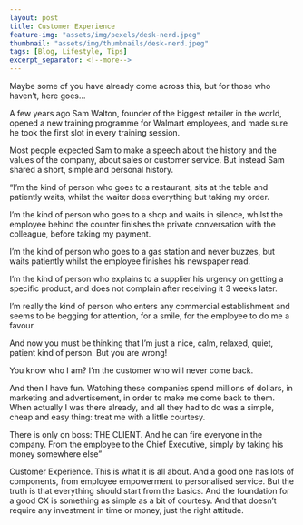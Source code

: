 ```yaml
---
layout: post
title: Customer Experience
feature-img: "assets/img/pexels/desk-nerd.jpeg"
thumbnail: "assets/img/thumbnails/desk-nerd.jpeg"
tags: [Blog, Lifestyle, Tips]
excerpt_separator: <!--more-->
---
```


Maybe some of you have already come across this, but for those who haven’t, here goes…

A few years ago Sam Walton, founder of the biggest retailer in the world, opened a new training programme for Walmart employees, and made sure he took the first slot in every training session.

Most people expected Sam to make a speech about the history and the values of the company, about sales or customer service. But instead Sam shared a short, simple and personal history.

<!--more-->

“I’m the kind of person who goes to a restaurant, sits at the table and patiently waits, whilst the waiter does everything but taking my order.

I’m the kind of person who goes to a shop and waits in silence, whilst the employee behind the counter finishes the private conversation with the colleague, before taking my payment.

I’m the kind of person who goes to a gas station and never buzzes, but waits patiently whilst the employee finishes his newspaper read.

I’m the kind of person who explains to a supplier his urgency on getting a specific product, and does not complain after receiving it 3 weeks later.

I’m really the kind of person who enters any commercial establishment and seems to be begging for attention, for a smile, for the employee to do me a favour.

And now you must be thinking that I’m just a nice, calm, relaxed, quiet, patient kind of person. But you are wrong!

You know who I am? I’m the customer who will never come back.

And then I have fun. Watching these companies spend millions of dollars, in marketing and advertisement, in order to make me come back to them. When actually I was there already, and all they had to do was a simple, cheap and easy thing: treat me with a little courtesy.

There is only on boss: THE CLIENT. And he can fire everyone in the company. From the employee to the Chief Executive, simply by taking his money somewhere else”

Customer Experience. This is what it is all about. And a good one has lots of components, from employee empowerment to personalised service. But the truth is that everything should start from the basics. And the foundation for a good CX is something as simple as a bit of courtesy. And that doesn’t require any investment in time or money, just the right attitude.
